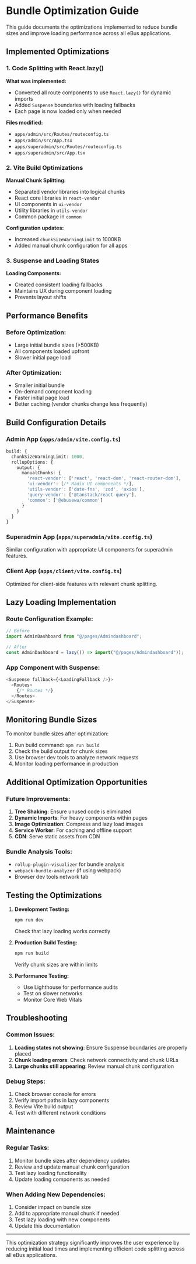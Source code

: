 # Bundle Optimization Guide

This guide documents the optimizations implemented to reduce bundle sizes and improve loading performance across all eBus applications.

## Implemented Optimizations

### 1. Code Splitting with React.lazy()

**What was implemented:**
- Converted all route components to use `React.lazy()` for dynamic imports
- Added `Suspense` boundaries with loading fallbacks
- Each page is now loaded only when needed

**Files modified:**
- `apps/admin/src/Routes/routeconfig.ts`
- `apps/admin/src/App.tsx`
- `apps/superadmin/src/Routes/routeconfig.ts`
- `apps/superadmin/src/App.tsx`

### 2. Vite Build Optimizations

**Manual Chunk Splitting:**
- Separated vendor libraries into logical chunks
- React core libraries in `react-vendor`
- UI components in `ui-vendor`
- Utility libraries in `utils-vendor`
- Common package in `common`

**Configuration updates:**
- Increased `chunkSizeWarningLimit` to 1000KB
- Added manual chunk configuration for all apps

### 3. Suspense and Loading States

**Loading Components:**
- Created consistent loading fallbacks
- Maintains UX during component loading
- Prevents layout shifts

## Performance Benefits

### Before Optimization:
- Large initial bundle sizes (>500KB)
- All components loaded upfront
- Slower initial page load

### After Optimization:
- Smaller initial bundle
- On-demand component loading
- Faster initial page load
- Better caching (vendor chunks change less frequently)

## Build Configuration Details

### Admin App (`apps/admin/vite.config.ts`)
```typescript
build: {
  chunkSizeWarningLimit: 1000,
  rollupOptions: {
    output: {
      manualChunks: {
        'react-vendor': ['react', 'react-dom', 'react-router-dom'],
        'ui-vendor': [/* Radix UI components */],
        'utils-vendor': ['date-fns', 'zod', 'axios'],
        'query-vendor': ['@tanstack/react-query'],
        'common': ['@ebusewa/common']
      }
    }
  }
}
```

### Superadmin App (`apps/superadmin/vite.config.ts`)
Similar configuration with appropriate UI components for superadmin features.

### Client App (`apps/client/vite.config.ts`)
Optimized for client-side features with relevant chunk splitting.

## Lazy Loading Implementation

### Route Configuration Example:
```typescript
// Before
import AdminDashboard from "@/pages/Admindashboard";

// After
const AdminDashboard = lazy(() => import("@/pages/Admindashboard"));
```

### App Component with Suspense:
```typescript
<Suspense fallback={<LoadingFallback />}>
  <Routes>
    {/* Routes */}
  </Routes>
</Suspense>
```

## Monitoring Bundle Sizes

To monitor bundle sizes after optimization:

1. Run build command: `npm run build`
2. Check the build output for chunk sizes
3. Use browser dev tools to analyze network requests
4. Monitor loading performance in production

## Additional Optimization Opportunities

### Future Improvements:
1. **Tree Shaking**: Ensure unused code is eliminated
2. **Dynamic Imports**: For heavy components within pages
3. **Image Optimization**: Compress and lazy load images
4. **Service Worker**: For caching and offline support
5. **CDN**: Serve static assets from CDN

### Bundle Analysis Tools:
- `rollup-plugin-visualizer` for bundle analysis
- `webpack-bundle-analyzer` (if using webpack)
- Browser dev tools network tab

## Testing the Optimizations

1. **Development Testing:**
   ```bash
   npm run dev
   ```
   Check that lazy loading works correctly

2. **Production Build Testing:**
   ```bash
   npm run build
   ```
   Verify chunk sizes are within limits

3. **Performance Testing:**
   - Use Lighthouse for performance audits
   - Test on slower networks
   - Monitor Core Web Vitals

## Troubleshooting

### Common Issues:
1. **Loading states not showing**: Ensure Suspense boundaries are properly placed
2. **Chunk loading errors**: Check network connectivity and chunk URLs
3. **Large chunks still appearing**: Review manual chunk configuration

### Debug Steps:
1. Check browser console for errors
2. Verify import paths in lazy components
3. Review Vite build output
4. Test with different network conditions

## Maintenance

### Regular Tasks:
1. Monitor bundle sizes after dependency updates
2. Review and update manual chunk configuration
3. Test lazy loading functionality
4. Update loading components as needed

### When Adding New Dependencies:
1. Consider impact on bundle size
2. Add to appropriate manual chunk if needed
3. Test lazy loading with new components
4. Update this documentation

---

This optimization strategy significantly improves the user experience by reducing initial load times and implementing efficient code splitting across all eBus applications. 